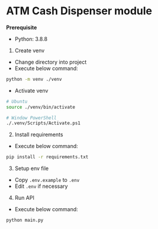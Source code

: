 # ATM Cash Dispenser module

**Prerequisite**

- Python: 3.8.8

1. Create venv

- Change directory into project
- Execute below command:

```bash
python -m venv ./venv
```

- Activate venv

```bash
# Ubuntu
source ./venv/bin/activate

# Window PowerShell
./.venv/Scripts/Activate.ps1
```

2. Install requirements

- Execute below command:

```bash
pip install -r requirements.txt
```

3. Setup env file

- Copy `.env.example` to `.env`
- Edit `.env` if necessary

4. Run API

- Execute below command:

```bash
python main.py
```
